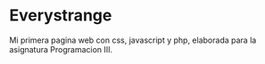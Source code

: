 # Everystrange
Mi primera pagina web con css, javascript y php, elaborada para la asignatura Programacion III.
 
